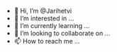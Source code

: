- 👋 Hi, I’m @Jarihetvi
- 👀 I’m interested in ...
- 🌱 I’m currently learning ...
- 💞️ I’m looking to collaborate on ...
- 📫 How to reach me ...

<!---
Jarihetvi/Jarihetvi is a ✨ special ✨ repository because its `README.md` (this file) appears on your GitHub profile.
You can click the Preview link to take a look at your changes.
--->
